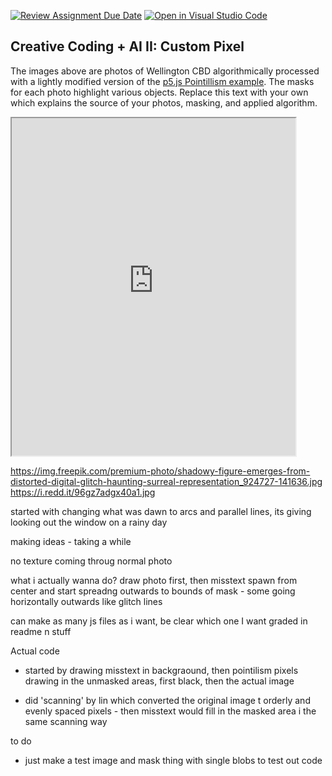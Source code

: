 [![Review Assignment Due Date](https://classroom.github.com/assets/deadline-readme-button-22041afd0340ce965d47ae6ef1cefeee28c7c493a6346c4f15d667ab976d596c.svg)](https://classroom.github.com/a/jTsmcDjg)
[![Open in Visual Studio Code](https://classroom.github.com/assets/open-in-vscode-2e0aaae1b6195c2367325f4f02e2d04e9abb55f0b24a779b69b11b9e10269abc.svg)](https://classroom.github.com/online_ide?assignment_repo_id=19435171&assignment_repo_type=AssignmentRepo)
## Creative Coding + AI II: Custom Pixel

The images above are photos of Wellington CBD algorithmically processed with a lightly modified version of the [p5.js Pointillism example](https://p5js.org/examples/image-pointillism.html). The masks for each photo highlight various objects. Replace this text with your own which explains the source of your photos, masking, and applied algorithm.


<p><iframe title="pages" src="https://25-mddn242.github.io/25-data-mapping-JehSikah/render.html" width="90%" height="540px"></iframe></p>

https://img.freepik.com/premium-photo/shadowy-figure-emerges-from-distorted-digital-glitch-haunting-surreal-representation_924727-141636.jpg 
https://i.redd.it/96gz7adgx40a1.jpg 

started with changing what was dawn to arcs and parallel lines, its giving looking out the window on  a rainy day

making ideas - taking a while


no texture coming throug normal photo

what i actually wanna do?
draw photo first, then misstext spawn from center and start spreadng outwards to bounds of mask - some going horizontally outwards like glitch lines


can make as many js files as i want, be clear which one I want graded in readme n stuff


Actual code
- started by drawing misstext in backgraound, then pointilism pixels drawing in the unmasked areas, first black, then the actual image

- did 'scanning' by lin which converted the original image t orderly and evenly spaced pixels - then misstext would fill in the masked area i the same scanning way


to do 
- just make a test image and mask thing with single blobs to test out code